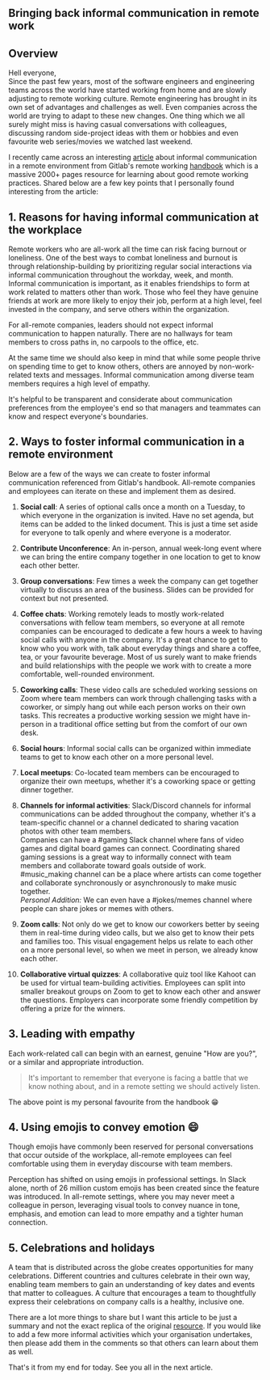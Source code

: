 ## Bringing back informal communication in remote work

## Overview
Hell everyone,  
Since the past few years, most of the software engineers and engineering teams across the world have started working from home and are slowly adjusting to remote working culture. Remote engineering has brought in its own set of advantages and challenges as well. Even companies across the world are trying to adapt to these new changes. 
One thing which we all surely might miss is having casual conversations with colleagues, discussing random side-project ideas with them or hobbies and even favourite web series/movies we watched last weekend.

I recently came across an interesting [article](https://about.gitlab.com/company/culture/all-remote/informal-communication/) about informal communication in a remote environment from Gitlab's remote working [handbook](https://about.gitlab.com/handbook/) which is a massive 2000+ pages resource for learning about good remote working practices. Shared below are a few key points that I personally found interesting from the article:

## 1. Reasons for having informal communication at the workplace
Remote workers who are all-work all the time can risk facing burnout or loneliness. One of the best ways to combat loneliness and burnout is through relationship-building by prioritizing regular social interactions via informal communication throughout the workday, week, and month.
Informal communication is important, as it enables friendships to form at work related to matters other than work. Those who feel they have genuine friends at work are more likely to enjoy their job, perform at a high level, feel invested in the company, and serve others within the organization.

For all-remote companies, leaders should not expect informal communication to happen naturally. There are no hallways for team members to cross paths in, no carpools to the office, etc.

At the same time we should also keep in mind that while some people thrive on spending time to get to know others, others are annoyed by non-work-related texts and messages. Informal communication among diverse team members requires a high level of empathy.

It's helpful to be transparent and considerate about communication preferences from the employee's end so that managers and teammates can know and respect everyone's boundaries.

## 2. Ways to foster informal communication in a remote environment
Below are a few of the ways we can create to foster informal communication referenced from Gitlab's handbook. All-remote companies and employees can iterate on these and implement them as desired.


1. **Social call**: A series of optional calls once a month on a Tuesday, to which everyone in the organization is invited. Have no set agenda, but items can be added to the linked document. This is just a time set aside for everyone to talk openly and where everyone is a moderator.

2. **Contribute Unconference**: An in-person, annual week-long event where we can bring the entire company together in one location to get to know each other better.

3. **Group conversations**: Few times a week the company can get together virtually to discuss an area of the business. Slides can be provided for context but not presented.

4. **Coffee chats**: Working remotely leads to mostly work-related conversations with fellow team members, so everyone at all remote companies can be encouraged to dedicate a few hours a week to having social calls with anyone in the company. 
It's a great chance to get to know who you work with, talk about everyday things and share a coffee, tea, or your favourite beverage. Most of us surely want to make friends and build relationships with the people we work with to create a more comfortable, well-rounded environment.

5. **Coworking calls**: These video calls are scheduled working sessions on Zoom where team members can work through challenging tasks with a coworker, or simply hang out while each person works on their own tasks. This recreates a productive working session we might have in-person in a traditional office setting but from the comfort of our own desk.

6. **Social hours**: Informal social calls can be organized within immediate teams to get to know each other on a more personal level.

7. **Local meetups**: Co-located team members can be encouraged to organize their own meetups, whether it's a coworking space or getting dinner together.

8. **Channels for informal activities**: Slack/Discord channels for informal communications can be added throughout the company, whether it's a team-specific channel or a channel dedicated to sharing vacation photos with other team members.  
Companies can have a #gaming Slack channel where fans of video games and digital board games can connect. Coordinating shared gaming sessions is a great way to informally connect with team members and collaborate toward goals outside of work.  
#music_making channel can be a place where artists can come together and collaborate synchronously or asynchronously to make music together.  
*Personal Addition:* We can even have a  #jokes/memes channel where people can share jokes or memes with others.

9. **Zoom calls**: Not only do we get to know our coworkers better by seeing them in real-time during video calls, but we also get to know their pets and families too. This visual engagement helps us relate to each other on a more personal level, so when we meet in person, we already know each other. 

10. **Collaborative virtual quizzes**: A collaborative quiz tool like Kahoot can be used for virtual team-building activities. Employees can split into smaller breakout groups on Zoom to get to know each other and answer the questions. Employers can incorporate some friendly competition by offering a prize for the winners.


## 3. Leading with empathy
Each work-related call can begin with an earnest, genuine "How are you?", or a similar and appropriate introduction. 

> It's important to remember that everyone is facing a battle that we know nothing about, and in a remote setting we should actively listen.

The above point is my personal favourite from the handbook 😁

## 4. Using emojis to convey emotion 😄
Though emojis have commonly been reserved for personal conversations that occur outside of the workplace, all-remote employees can feel comfortable using them in everyday discourse with team members.

Perception has shifted on using emojis in professional settings. In Slack alone, north of 26 million custom emojis has been created since the feature was introduced. In all-remote settings, where you may never meet a colleague in person, leveraging visual tools to convey nuance in tone, emphasis, and emotion can lead to more empathy and a tighter human connection.

## 5. Celebrations and holidays
A team that is distributed across the globe creates opportunities for many celebrations. Different countries and cultures celebrate in their own way, enabling team members to gain an understanding of key dates and events that matter to colleagues. A culture that encourages a team to thoughtfully express their celebrations on company calls is a healthy, inclusive one.

There are a lot more things to share but I want this article to be just a summary and not the exact replica of the original [resource](https://about.gitlab.com/company/culture/all-remote/informal-communication/). If you would like to add a few more informal activities which your organisation undertakes, then please add them in the comments so that others can learn about them as well.

That's it from my end for today. See you all in the next article.